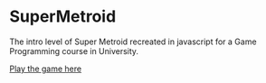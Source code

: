 # SuperMetroid

The intro level of Super Metroid recreated in javascript for a Game Programming course in University.

[Play the game here](https://andrithstef.github.io/SuperMetroid/)
